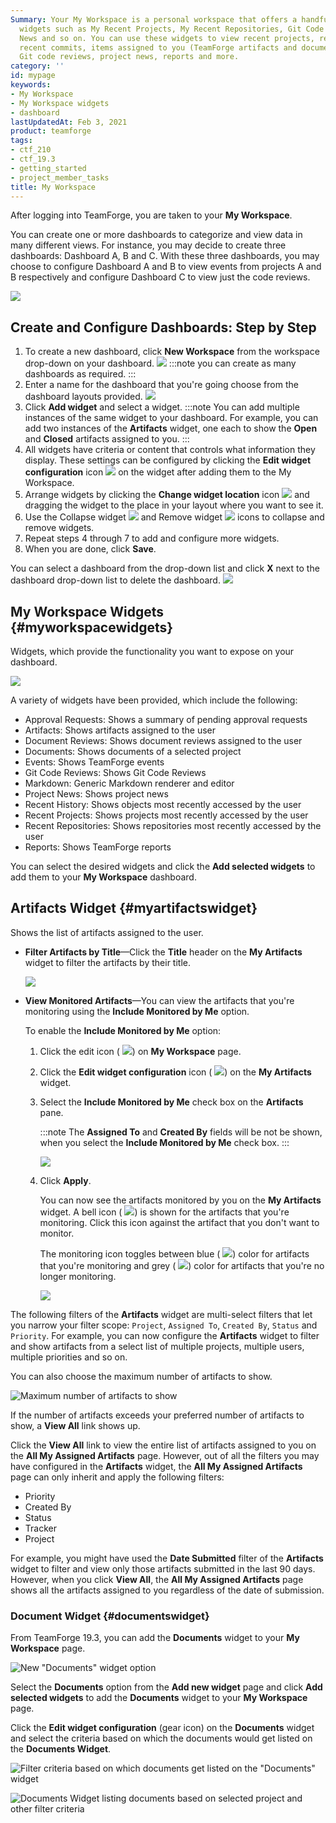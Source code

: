 ```yaml
---
Summary: Your My Workspace is a personal workspace that offers a handful of configurable
  widgets such as My Recent Projects, My Recent Repositories, Git Code Reviews, Project
  News and so on. You can use these widgets to view recent projects, recent repositories,
  recent commits, items assigned to you (TeamForge artifacts and document reviews),
  Git code reviews, project news, reports and more.
category: ''
id: mypage
keywords:
- My Workspace
- My Workspace widgets
- dashboard
lastUpdatedAt: Feb 3, 2021
product: teamforge
tags:
- ctf_210
- ctf_19.3
- getting_started
- project_member_tasks
title: My Workspace
---
```



After logging into TeamForge, you are taken to your **My Workspace**.

You can create one or more dashboards to categorize and view data in many different views. For instance, you may decide to create three dashboards: Dashboard A, B and C. With these three dashboards, you may choose to configure Dashboard A and B to view events from projects A and B respectively and configure Dashboard C to view just the code reviews.


![](/docs/assets/images/multiple-workspaces.png)

## Create and Configure Dashboards: Step by Step

1. To create a new dashboard, click **New Workspace** from the workspace drop-down on your dashboard.
   ![](/docs/assets/images/workspaces.png)
   :::note
   you can create as many dashboards as required.
   ::: 
2. Enter a name for the dashboard that you're going choose from the dashboard layouts provided.
   ![](/docs/assets/images/dashboard-layout.png)
3. Click **Add widget** and select a widget.
   :::note
   You can add multiple instances of the same widget to your dashboard. For example, you can add two instances of the **Artifacts** widget, one each to show the **Open** and **Closed** artifacts assigned to you.
   :::
4. All widgets have criteria or content that controls what information they display. These settings can be configured by clicking the **Edit widget configuration** icon ![](/docs/assets/images/174-myworkspace-05.png) on the widget after adding them to the My Workspace.
5. Arrange widgets by clicking the **Change widget location** icon ![](/docs/assets/images/174-myworkspace-07.png) and dragging the widget to the place in your layout where you want to see it.
6. Use the Collapse widget ![](/docs/assets/images/174-myworkspace-08.png) and Remove widget ![](/docs/assets/images/174-myworkspace-09.png) icons to collapse and remove widgets.
7. Repeat steps 4 through 7 to add and configure more widgets.
8. When you are done, click **Save**. 

You can select a dashboard from the drop-down list and click **X** next to the dashboard drop-down list to delete the dashboard.
![](/docs/assets/images/delete-dashboard.png)

## My Workspace Widgets {#myworkspacewidgets}

Widgets, which provide the functionality you want to expose on your dashboard.

![](/docs/assets/images/selectmywidget.png)

A variety of widgets have been provided, which include the following:
* Approval Requests: Shows a summary of pending approval requests
* Artifacts: Shows artifacts assigned to the user
* Document Reviews: Shows document reviews assigned to the user
* Documents: Shows documents of a selected project
* Events: Shows TeamForge events
* Git Code Reviews: Shows Git Code Reviews
* Markdown: Generic Markdown renderer and editor
* Project News: Shows project news
* Recent History: Shows objects most recently accessed by the user
* Recent Projects: Shows projects most recently accessed by the user
* Recent Repositories: Shows repositories most recently accessed by the user
* Reports: Shows TeamForge reports

You can select the desired widgets and click the **Add selected widgets** to add them to your **My Workspace** dashboard.

## Artifacts Widget {#myartifactswidget}

Shows the list of artifacts assigned to the user.

<!-- The following enhancements are added for the **My Artifacts** widget in TeamForge 18.3. -->

* **Filter Artifacts by Title**&mdash;Click the **Title** header on the **My Artifacts** widget to filter the artifacts by their title.

  ![](/docs/assets/images/my-artifacts-title-filtering.png)

* **View Monitored Artifacts**&mdash;You can view the artifacts that you're monitoring using the **Include Monitored by Me** option. 

  To enable the **Include Monitored by Me** option:

  1. Click the edit icon ( ![](/docs/assets/images/my-workspace-edit-button.png)) on **My Workspace** page.

  2. Click the **Edit widget configuration** icon ( ![](/docs/assets/images/174-myworkspace-05.png)) on the **My Artifacts** widget.

  3. Select the **Include Monitored by Me** check box on the **Artifacts** pane.

     :::note
     The **Assigned To** and **Created By** fields will be not be shown, when you select the **Include Monitored by Me** check box.
     :::

     ![](/docs/assets/images/my-artifacts-monitorbyme-option.png)

  4. Click **Apply**. 

     You can now see the artifacts monitored by you on the **My Artifacts** widget. A bell icon ( ![](/docs/assets/images/monitored-button.png)) is shown for the artifacts that you're monitoring. Click this icon against the artifact that you don't want to monitor.

     The monitoring icon toggles between blue ( ![](/docs/assets/images/monitored-button.png)) color for artifacts that you're monitoring and grey ( ![](/docs/assets/images/monitor-button.png)) color for artifacts that you're no longer monitoring.

     ![](/docs/assets/images/my-artifacts-monitoredartifacts.png)

The following filters of the **Artifacts** widget are multi-select filters that let you narrow your filter scope: `Project`, `Assigned To`, `Created By`, `Status` and `Priority`. For example, you can now configure the **Artifacts** widget to filter and show artifacts from a select list of multiple projects, multiple users, multiple priorities and so on.

You can also choose the maximum number of artifacts to show.

![Maximum number of artifacts to show](/docs/assets/images/210-myworkspace-01.png)

If the number of artifacts exceeds your preferred number of artifacts to show, a **View All** link shows up.

<!-- [artf417676] Artifacts widget in My workspace--behavioral changes in 21.0 --> 
Click the **View All** link to view the entire list of artifacts assigned to you on the **All My Assigned Artifacts** page. However, out of all the filters you may have configured in the **Artifacts** widget, the **All My Assigned Artifacts** page can only inherit and apply the following filters:

* Priority
* Created By
* Status
* Tracker
* Project

For example, you might have used the **Date Submitted** filter of the **Artifacts** widget to filter and view only those artifacts submitted in the last 90 days. However, when you click **View All**, the **All My Assigned Artifacts** page shows all the artifacts assigned to you regardless of the date of submission.

<!--artf277203 -- TeamForge 19.3 -->
### Document Widget {#documentswidget}

From TeamForge 19.3, you can add the **Documents** widget to your **My Workspace** page. 

![New \"Documents\" widget option](/docs/assets/images/selectmywidget-documents.png)

Select the **Documents** option from the **Add new widget** page and click **Add selected widgets** to add the **Documents** widget to your **My Workspace** page.

Click the **Edit widget configuration** (gear icon) on the **Documents** widget and select the criteria based on which the documents would get listed on the **Documents Widget**.

![Filter criteria based on which documents get listed on the \"Documents\" widget](/docs/assets/images/myworkspace-documents-filter-criteria.png)

![Documents Widget listing documents based on selected project and other filter criteria](/docs/assets/images/myworkspace-documents-widget.png)
<!--artf277203 -- TeamForge 19.3 -->
